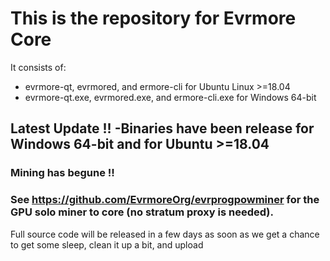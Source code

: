 
# This is the repository for Evrmore Core

It consists of:

  * evrmore-qt, evrmored, and ermore-cli for Ubuntu Linux >=18.04
  * evrmore-qt.exe, evrmored.exe, and ermore-cli.exe for Windows 64-bit
	
## Latest Update !! -Binaries have been release for Windows 64-bit and for Ubuntu >=18.04	

### Mining has begune !!
### See https://github.com/EvrmoreOrg/evrprogpowminer for the GPU solo miner to core (no stratum proxy is needed).

Full source code will be released in a few days as soon as we get a chance to get some sleep, clean it up a bit, and upload
